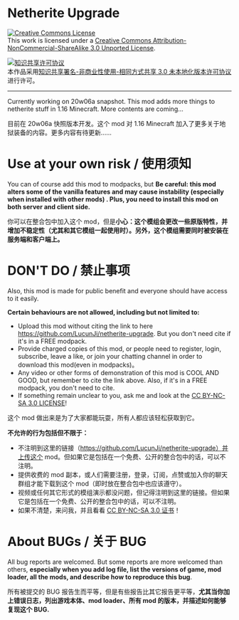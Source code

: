# Netherite Upgrade
<a rel="license" href="http://creativecommons.org/licenses/by-nc-sa/3.0/"><img alt="Creative Commons License" style="border-width:0" src="https://i.creativecommons.org/l/by-nc-sa/3.0/88x31.png" /></a><br />This work is licensed under a <a rel="license" href="http://creativecommons.org/licenses/by-nc-sa/3.0/">Creative Commons Attribution-NonCommercial-ShareAlike 3.0 Unported License</a>.

<a rel="license" href="http://creativecommons.org/licenses/by-nc-sa/3.0/"><img alt="知识共享许可协议" style="border-width:0" src="https://i.creativecommons.org/l/by-nc-sa/3.0/88x31.png" /></a><br />本作品采用<a rel="license" href="http://creativecommons.org/licenses/by-nc-sa/3.0/">知识共享署名-非商业性使用-相同方式共享 3.0 未本地化版本许可协议</a>进行许可。

---

Currently working on 20w06a snapshot. This mod adds more things to netherite stuff in 1.16 Minecraft. More contents are coming...

目前在 20w06a 快照版本开发。这个 mod 对 1.16 Minecraft 加入了更多关于地狱装备的内容。更多内容有待更新……

# Use at your own risk / 使用须知
You can of course add this mod to modpacks, but **Be careful: this mod alters some of the vanilla features and may cause instability (especially when installed with other mods) . Plus, you need to install this mod on both server and client side.**

你可以在整合包中加入这个 mod，但是**小心：这个模组会更改一些原版特性，并增加不稳定性（尤其和其它模组一起使用时）。另外，这个模组需要同时被安装在服务端和客户端上。**

# DON'T DO / 禁止事项
Also, this mod is made for public benefit and everyone should have access to it easily.

**Certain behaviours are not allowed, including but not limited to:**
- Upload this mod without citing the link to here https://github.com/LucunJi/netherite-upgrade. But you don't need cite if it's in a FREE modpack.
- Provide charged copies of this mod, or people need to register, login, subscribe, leave a like, or join your chatting channel in order to download this mod(even in modpacks)。
- Any video or other forms of demonstration of this mod is COOL AND GOOD, but remember to cite the link above. Also, if it's in a FREE modpack, you don't need to cite.
- If something remain unclear to you, ask me and look at the [CC BY-NC-SA 3.0 LICENSE](./LICENSE)!

这个 mod 做出来是为了大家都能玩耍，所有人都应该轻松获取到它。

**不允许的行为包括但不限于：**
- 不注明到这里的链接（https://github.com/LucunJi/netherite-upgrade）并上传这个 mod。但如果它是包括在一个免费、公开的整合包中的话，可以不注明。
- 提供收费的 mod 副本，或人们需要注册，登录，订阅，点赞或加入你的聊天群组才能下载到这个 mod（即时放在整合包中也应该遵守）。
- 视频或任何其它形式的模组演示都没问题，但记得注明到这里的链接。但如果它是包括在一个免费、公开的整合包中的话，可以不注明。
- 如果不清楚，来问我，并且看看 [CC BY-NC-SA 3.0 证书](./LICENSE)！

# About BUGs / 关于 BUG

All bug reports are welcomed. But some reports are more welcomed than others, **especially when you add log file, list the versions of game, mod loader, all the mods, and describe how to reproduce this bug**.

所有被提交的 BUG 报告生而平等，但是有些报告比其它报告更平等，**尤其当你加上错误日志，列出游戏本体、mod loader、所有 mod 的版本，并描述如何能够复现这个 BUG.**